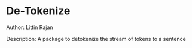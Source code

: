 # De-Tokenize
Author: Littin Rajan

Description: A package to detokenize the stream of tokens to a sentence